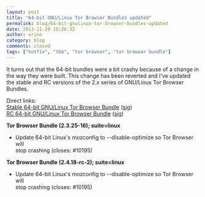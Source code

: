 ```yaml
---
layout: post
title: "64-bit GNU/Linux Tor Browser Bundles updated"
permalink: blog/64-bit-gnulinux-tor-browser-bundles-updated
date: 2013-11-20 15:26:32
author: erinn
category: blog
comments: closed
tags: ["hotfix", "tbb", "tor browser", "tor browser bundle"]
---
```


It turns out that the 64-bit bundles were a bit crashy because of a change in the way they were built. This change has been reverted and I've updated the stable and RC versions of the 2.x series of GNU/Linux Tor Browser Bundles.

Direct links:  
 [Stable 64-bit GNU/Linux Tor Browser Bundle](https://www.torproject.org/dist/torbrowser/linux/tor-browser-gnu-linux-x86_64-2.3.25-16-dev-en-US.tar.gz) ([sig](https://www.torproject.org/dist/torbrowser/linux/tor-browser-gnu-linux-x86_64-2.3.25-16-dev-en-US.tar.gz.asc))  
 [RC 64-bit GNU/Linux Tor Browser Bundle](https://www.torproject.org/dist/torbrowser/linux/tor-browser-gnu-linux-x86_64-2.4.18-rc-2-dev-en-US.tar.gz) ([sig](https://www.torproject.org/dist/torbrowser/linux/tor-browser-gnu-linux-x86_64-2.4.18-rc-2-dev-en-US.tar.gz.asc))

**Tor Browser Bundle (2.3.25-16); suite=linux**

-   Update 64-bit Linux's mozconfig to --disable-optimize so Tor Browser will  
     stop crashing (closes: \#10195)

**Tor Browser Bundle (2.4.18-rc-2); suite=linux**

-   Update 64-bit Linux's mozconfig to --disable-optimize so Tor Browser will  
     stop crashing (closes: \#10195)

